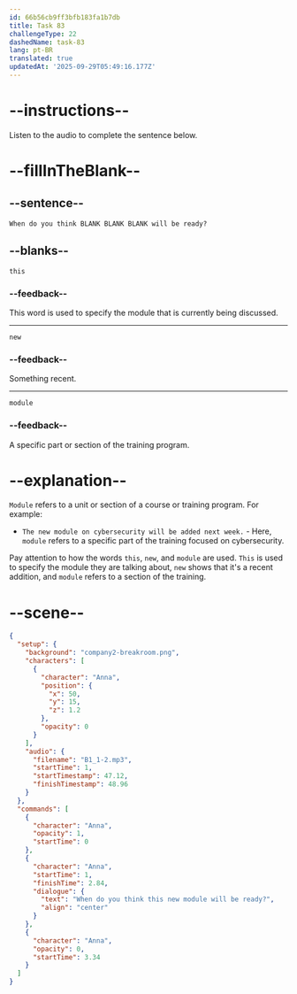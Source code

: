 ```yaml
---
id: 66b56cb9ff3bfb183fa1b7db
title: Task 83
challengeType: 22
dashedName: task-83
lang: pt-BR
translated: true
updatedAt: '2025-09-29T05:49:16.177Z'
---
```


<!-- (Audio) Anna: When do you think this new module will be ready? -->

# --instructions--

Listen to the audio to complete the sentence below.

# --fillInTheBlank--

## --sentence--

`When do you think BLANK BLANK BLANK will be ready?`

## --blanks--

`this`

### --feedback--

This word is used to specify the module that is currently being discussed.

---

`new`

### --feedback--

Something recent.

---

`module`

### --feedback--

A specific part or section of the training program.

# --explanation--

`Module` refers to a unit or section of a course or training program. For example:

- `The new module on cybersecurity will be added next week.` - Here, `module` refers to a specific part of the training focused on cybersecurity.

Pay attention to how the words `this`, `new`, and `module` are used. `This` is used to specify the module they are talking about, `new` shows that it's a recent addition, and `module` refers to a section of the training.

# --scene--

```json
{
  "setup": {
    "background": "company2-breakroom.png",
    "characters": [
      {
        "character": "Anna",
        "position": {
          "x": 50,
          "y": 15,
          "z": 1.2
        },
        "opacity": 0
      }
    ],
    "audio": {
      "filename": "B1_1-2.mp3",
      "startTime": 1,
      "startTimestamp": 47.12,
      "finishTimestamp": 48.96
    }
  },
  "commands": [
    {
      "character": "Anna",
      "opacity": 1,
      "startTime": 0
    },
    {
      "character": "Anna",
      "startTime": 1,
      "finishTime": 2.84,
      "dialogue": {
        "text": "When do you think this new module will be ready?",
        "align": "center"
      }
    },
    {
      "character": "Anna",
      "opacity": 0,
      "startTime": 3.34
    }
  ]
}
```
